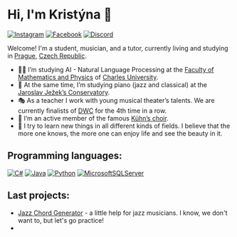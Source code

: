 # Hi, I'm Kristýna 👋

<!---
Kristyna-Harvanova/Kristyna-Harvanova is a ✨ special ✨ repository because its `README.md` (this file) appears on your GitHub profile.
You can click the Preview link to take a look at your changes.

https://ileriayo.github.io/markdown-badges/

https://aleksandarpopovic.com/Easiest-way-to-set-up-your-Github-profile-page/
--->

<!---
[![Instagram Badge](https://img.shields.io/badge/-@kristynaharvanova-purple?style=flat-square&logo=instagram&logoColor=white&link=https://www.instagram.com/kristynaharvanova/)](https://www.instagram.com/kristynaharvanova/)
--->
[![Instagram](https://img.shields.io/badge/@kristynaharvanova-%23E4405F.svg?style=flat-square&logo=Instagram&logoColor=white)](https://www.instagram.com/kristynaharvanova/)
[![Facebook](https://img.shields.io/badge/Kristýna_Harvanová-%231877F2.svg?style=flat-square&logo=Facebook&logoColor=white)](https://www.facebook.com/kristyna.harvanova)
[![Discord](https://img.shields.io/badge/kristynaharvanova-%235865F2.svg?style=flat-square&logo=discord&logoColor=white&link=)](https://www.discordapp.com/users/kristynaharvanova)
<!---
[![Linkedin Badge](https://img.shields.io/badge/-jlim-blue?style=flat&logo=Linkedin&logoColor=white&link=https://www.linkedin.com/in/jlim/)](https://www.linkedin.com/in/jlim/)
[![Gmail Badge](https://img.shields.io/badge/-jessicalim813-c14438?style=flat&logo=Gmail&logoColor=white&link=mailto:jessicalim813@gmail.com)](mailto:jessicalim813@gmail.com)
--->

Welcome! I'm a student, musician, and a tutor, currently living and studying in [Prague](https://en.wikipedia.org/wiki/Prague), [Czech Republic](https://en.wikipedia.org/wiki/Czech_Republic).

- 👩‍💻 I’m studying AI - Natural Language Processing at the [Faculty of Mathematics and Physics](https://www.mff.cuni.cz/en) of [Charles University](https://cuni.cz/UKEN-1.html).
- 🎹 At the same time, I’m studying piano (jazz and classical) at the [Jaroslav Ježek’s Conservatory](https://www.kjj.cz/).
- 🎭 As a teacher I work with young musical theater’s talents. We are currently finalists of [DWC](https://www.dwcworld.com) for the 4th time in a row.
- 🎤 I’m an active member of the famous [Kühn’s choir](https://www.kuhnchoir.cz/en).
- 💖 I try to learn new things in all different kinds of fields. I believe that the more one knows, the more one can enjoy life and see the beauty in it.


## Programming languages:
[![C#](https://img.shields.io/badge/c%23-%23239120.svg?style=for-the-badge&logo=c-sharp&logoColor=white)](https://dotnet.microsoft.com/en-us/languages/csharp)
[![Java](https://img.shields.io/badge/java-%23ED8B00.svg?style=for-the-badge&logo=openjdk&logoColor=white)](https://www.java.com/en/)
[![Python](https://img.shields.io/badge/python-3670A0?style=for-the-badge&logo=python&logoColor=ffdd54)](https://www.python.org)
[![MicrosoftSQLServer](https://img.shields.io/badge/Microsoft%20SQL%20Server-CC2927?style=for-the-badge&logo=microsoft%20sql%20server&logoColor=white)](https://www.microsoft.com/en-us/sql-server)

<!---
![Haskell](https://img.shields.io/badge/Haskell-5e5086?style=for-the-badge&logo=haskell&logoColor=white)
Prolog
--->


## Last projects:
- [Jazz Chord Generator](https://github.com/Kristyna-Harvanova/Jazz-Chord-Generator) - a little help for jazz musicians. I know, we don't want to, but let's go practice!
- [](https://github.com/Jirka-Mayer/Mashcima2)
